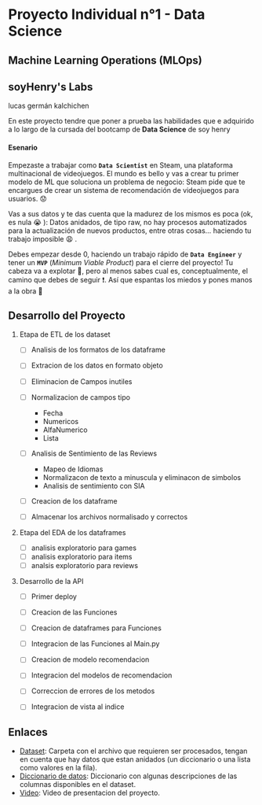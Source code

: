 # Proyecto Individual n°1 - Data Science

 ## Machine Learning Operations (MLOps)
 ## **soyHenry's Labs**
 

lucas germán kalchichen

En este proyecto tendre que poner a prueba las habilidades que e adquirido a lo largo de la cursada del bootcamp de **Data Science** de soy henry 

#### Esenario
Empezaste a trabajar como  **`Data Scientist`**  en Steam, una plataforma multinacional de videojuegos. El mundo es bello y vas a crear tu primer modelo de ML que soluciona un problema de negocio: Steam pide que te encargues de crear un sistema de recomendación de videojuegos para usuarios. 😟

Vas a sus datos y te das cuenta que la madurez de los mismos es poca (ok, es nula 😭 ): Datos anidados, de tipo raw, no hay procesos automatizados para la actualización de nuevos productos, entre otras cosas… haciendo tu trabajo imposible 😩 .

Debes empezar desde 0, haciendo un trabajo rápido de  **`Data Engineer`**  y tener un  **`MVP`**  (_Minimum Viable Product_) para el cierre del proyecto! Tu cabeza va a explotar 🤯, pero al menos sabes cual es, conceptualmente, el camino que debes de seguir ❗. Así que espantas los miedos y pones manos a la obra 💪


## Desarrollo del Proyecto  

  

 1. Etapa de ETL de los dataset
	 - [ ] Analisis de los formatos de los dataframe
	 - [ ] Extracion de los datos en formato objeto
	 - [ ] Eliminacion de Campos inutiles
	 - [ ] Normalizacion de campos tipo
					 
		 - Fecha
		 - Numericos 
		 - AlfaNumerico
		 - Lista
		 
	 - [ ] Analisis de  Sentimiento de las Reviews
		 - Mapeo de Idiomas
		 - Normalizacon de texto a minuscula y eliminacon de simbolos
		 - Analisis de sentimiento con SIA
	
	 - [ ] Creacion de los dataframe
	 - [ ] Almacenar los archivos normalisado y correctos 
	 
 2. Etapa del EDA de los dataframes
			 
	 - [ ] analisis exploratorio para games 
	 - [ ] analisis exploratorio para items
	 - [ ] analsis exploratorio para reviews

3.	Desarrollo de la API
			

	 - [ ] Primer deploy
	 - [ ] Creacion de las Funciones 
	 - [ ] Creacion de dataframes para Funciones
	 - [ ] Integracion de las Funciones al Main.py
	 - [ ] Creacion de modelo recomendacion
	 - [ ] Integracion del modelos de recomendacion
	 - [ ] Correccion de errores de los metodos
	 - [ ] Integracion de vista al indice

	 

		
		


 






## **Enlaces**

[](https://github.com/soyHenry/PI_ML_OPS/tree/FT#fuente-de-datos)

-   [Dataset](https://drive.google.com/drive/folders/1HqBG2-sUkz_R3h1dZU5F2uAzpRn7BSpj): Carpeta con el archivo que requieren ser procesados, tengan en cuenta que hay datos que estan anidados (un diccionario o una lista como valores en la fila).
-   [Diccionario de datos](https://docs.google.com/spreadsheets/d/1-t9HLzLHIGXvliq56UE_gMaWBVTPfrlTf2D9uAtLGrk/edit?usp=drive_link): Diccionario con algunas descripciones de las columnas disponibles en el dataset.
-   [Video](https://www.youtube.com/watch?v=yabVdRWIgVw): Video de presentacion del proyecto.
